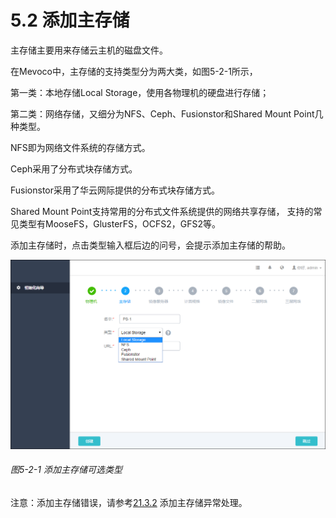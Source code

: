 # 5.2 添加主存储

主存储主要用来存储云主机的磁盘文件。

在Mevoco中，主存储的支持类型分为两大类，如图5-2-1所示，

第一类：本地存储Local Storage，使用各物理机的硬盘进行存储；

第二类：网络存储，又细分为NFS、Ceph、Fusionstor和Shared Mount Point几种类型。

NFS即为网络文件系统的存储方式。

Ceph采用了分布式块存储方式。

Fusionstor采用了华云网际提供的分布式块存储方式。

Shared Mount Point支持常用的分布式文件系统提供的网络共享存储， 支持的常见类型有MooseFS，GlusterFS，OCFS2，GFS2等。

添加主存储时，点击类型输入框后边的问号，会提示添加主存储的帮助。

![png](../images/5-2-1.png "图5-2-1 添加主存储可选类型")
###### 图5-2-1 添加主存储可选类型 

注意：添加主存储错误，请参考[21.3.2](/exception/ps.md) 添加主存储异常处理。

